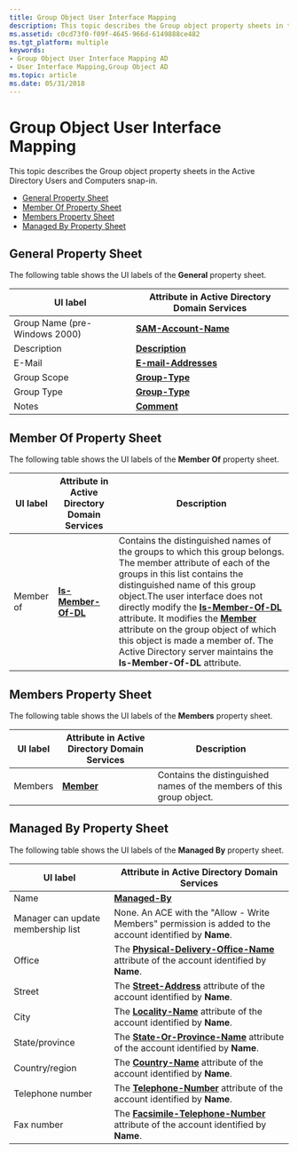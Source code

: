 ```yaml
---
title: Group Object User Interface Mapping
description: This topic describes the Group object property sheets in the Active Directory Users and Computers snap-in.General Property SheetMember Of Property SheetMembers Property SheetManaged By Property Sheet
ms.assetid: c0cd73f0-f09f-4645-966d-6149888ce482
ms.tgt_platform: multiple
keywords:
- Group Object User Interface Mapping AD
- User Interface Mapping,Group Object AD
ms.topic: article
ms.date: 05/31/2018
---
```


# Group Object User Interface Mapping

This topic describes the Group object property sheets in the Active Directory Users and Computers snap-in.

-   [General Property Sheet](#general-property-sheet)
-   [Member Of Property Sheet](#member-of-property-sheet)
-   [Members Property Sheet](#members-property-sheet)
-   [Managed By Property Sheet](#managed-by-property-sheet)

## General Property Sheet

The following table shows the UI labels of the **General** property sheet.



| UI label                      | Attribute in Active Directory Domain Services     |
|-------------------------------|---------------------------------------------------|
| Group Name (pre-Windows 2000) | [**SAM-Account-Name**](/windows/desktop/ADSchema/a-samaccountname) |
| Description                   | [**Description**](/windows/desktop/ADSchema/a-description)         |
| E-Mail                        | [**E-mail-Addresses**](/windows/desktop/ADSchema/a-mail)           |
| Group Scope                   | [**Group-Type**](/windows/desktop/ADSchema/a-grouptype)            |
| Group Type                    | [**Group-Type**](/windows/desktop/ADSchema/a-grouptype)            |
| Notes                         | [**Comment**](/windows/desktop/ADSchema/a-info)                    |



 

## Member Of Property Sheet

The following table shows the UI labels of the **Member Of** property sheet.



| UI label  | Attribute in Active Directory Domain Services | Description                                                                                                                                                                                                                                                                                                                                                                                                                                                                                                |
|-----------|-----------------------------------------------|------------------------------------------------------------------------------------------------------------------------------------------------------------------------------------------------------------------------------------------------------------------------------------------------------------------------------------------------------------------------------------------------------------------------------------------------------------------------------------------------------------|
| Member of | [**Is-Member-Of-DL**](/windows/desktop/ADSchema/a-memberof)    | Contains the distinguished names of the groups to which this group belongs. The member attribute of each of the groups in this list contains the distinguished name of this group object.The user interface does not directly modify the [**Is-Member-Of-DL**](/windows/desktop/ADSchema/a-memberof) attribute. It modifies the [**Member**](/windows/desktop/ADSchema/a-member) attribute on the group object of which this object is made a member of. The Active Directory server maintains the **Is-Member-Of-DL** attribute.<br/> |



 

## Members Property Sheet

The following table shows the UI labels of the **Members** property sheet.



| UI label | Attribute in Active Directory Domain Services | Description                                                           |
|----------|-----------------------------------------------|-----------------------------------------------------------------------|
| Members  | [**Member**](/windows/desktop/ADSchema/a-member)               | Contains the distinguished names of the members of this group object. |



 

## Managed By Property Sheet

The following table shows the UI labels of the **Managed By** property sheet.



| UI label                           | Attribute in Active Directory Domain Services                                                                                   |
|------------------------------------|---------------------------------------------------------------------------------------------------------------------------------|
| Name                               | [**Managed-By**](/windows/desktop/ADSchema/a-managedby)                                                                                          |
| Manager can update membership list | None. An ACE with the "Allow - Write Members" permission is added to the account identified by **Name**.                        |
| Office                             | The [**Physical-Delivery-Office-Name**](/windows/desktop/ADSchema/a-physicaldeliveryofficename) attribute of the account identified by **Name**. |
| Street                             | The [**Street-Address**](/windows/desktop/ADSchema/a-street) attribute of the account identified by **Name**.                                    |
| City                               | The [**Locality-Name**](/windows/desktop/ADSchema/a-l) attribute of the account identified by **Name**.                                          |
| State/province                     | The [**State-Or-Province-Name**](/windows/desktop/ADSchema/a-st) attribute of the account identified by **Name**.                                |
| Country/region                     | The [**Country-Name**](/windows/desktop/ADSchema/a-c) attribute of the account identified by **Name**.                                           |
| Telephone number                   | The [**Telephone-Number**](/windows/desktop/ADSchema/a-telephonenumber) attribute of the account identified by **Name**.                         |
| Fax number                         | The [**Facsimile-Telephone-Number**](/windows/desktop/ADSchema/a-facsimiletelephonenumber) attribute of the account identified by **Name**.      |



 

 

